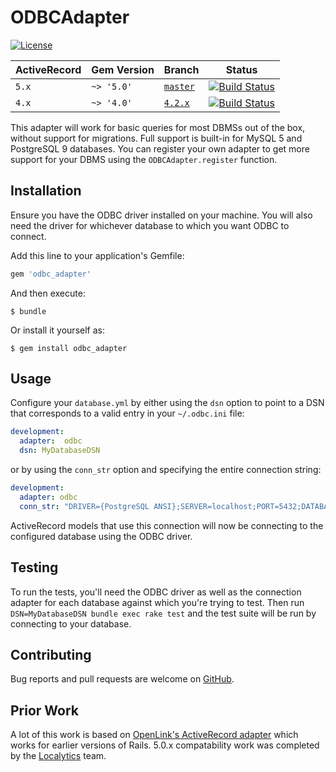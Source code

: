# ODBCAdapter

[![License][license-badge]][license-link]

| ActiveRecord | Gem Version | Branch | Status |
|--------------|-------------|--------|--------|
| `5.x`        | `~> '5.0'`  | [`master`][5.x-branch] | [![Build Status][5.x-build-badge]][build-link] |
| `4.x`        | `~> '4.0'`  | [`4.2.x`][4.x-branch]  | [![Build Status][4.x-build-badge]][build-link] |

This adapter will work for basic queries for most DBMSs out of the box, without support for migrations. Full support is built-in for MySQL 5 and PostgreSQL 9 databases. You can register your own adapter to get more support for your DBMS using the `ODBCAdapter.register` function.

## Installation

Ensure you have the ODBC driver installed on your machine. You will also need the driver for whichever database to which you want ODBC to connect.

Add this line to your application's Gemfile:

```ruby
gem 'odbc_adapter'
```

And then execute:

    $ bundle

Or install it yourself as:

    $ gem install odbc_adapter

## Usage

Configure your `database.yml` by either using the `dsn` option to point to a DSN that corresponds to a valid entry in your `~/.odbc.ini` file:

```yml
development:
  adapter:  odbc
  dsn: MyDatabaseDSN
```

or by using the `conn_str` option and specifying the entire connection string:

```yml
development:
  adapter: odbc
  conn_str: "DRIVER={PostgreSQL ANSI};SERVER=localhost;PORT=5432;DATABASE=my_database;UID=postgres;"
```

ActiveRecord models that use this connection will now be connecting to the configured database using the ODBC driver.

## Testing

To run the tests, you'll need the ODBC driver as well as the connection adapter for each database against which you're trying to test. Then run `DSN=MyDatabaseDSN bundle exec rake test` and the test suite will be run by connecting to your database.

## Contributing

Bug reports and pull requests are welcome on [GitHub][github-repo].

## Prior Work

A lot of this work is based on [OpenLink's ActiveRecord adapter][openlink-activerecord-adapter] which works for earlier versions of Rails. 5.0.x compatability work was completed by the [Localytics][localytics-github] team.

[4.x-branch]: https://github.com/localytics/odbc_adapter/tree/v4.2.x
[4.x-build-badge]: https://travis-ci.org/localytics/odbc_adapter.svg?branch=4.2.x
[5.x-branch]: https://github.com/localytics/odbc_adapter/tree/master
[5.x-build-badge]: https://travis-ci.org/localytics/odbc_adapter.svg?branch=master
[build-link]: https://travis-ci.org/localytics/odbc_adapter/branches
[github-repo]: https://github.com/localytics/odbc_adapter
[license-badge]: https://img.shields.io/github/license/localytics/odbc_adapter.svg
[license-link]: https://github.com/localytics/odbc_adapter/blob/master/LICENSE
[localytics-github]: https://github.com/localytics
[openlink-activerecord-adapter]: https://github.com/dosire/activerecord-odbc-adapter
[supported-versions-badge]: https://img.shields.io/badge/active__record-4.x--5.x-green.svg
